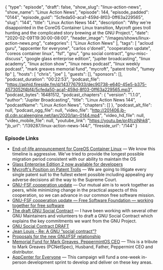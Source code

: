 {
  "type": "episode",
  "draft": false,
  "show_slug": "linux-action-news",
  "show_name": "Linux Action News",
  "episode": 144,
  "episode_padded": "0144",
  "episode_guid": "5cfeda50-aca1-459d-8f03-0ff63a229565",
  "slug": "144",
  "title": "Linux Action News 144",
  "description": "Why we're disappointed in the CoreOS Container Linux transition, Mycroft goes troll hunting and the complicated story brewing at the GNU Project.",
  "date": "2020-02-09T19:30:00-08:00",
  "header_image": "/images/shows/linux-action-news.png",
  "categories": [
    "Linux Action News"
  ],
  "tags": [
    "acloud guru",
    "appcenter for everyone",
    "carlos o'donell",
    "cooperation update",
    "coreos container linux",
    "fsf",
    "gnu",
    "gnu social contract",
    "gnu-misc-discuss",
    "google glass enterprise edition",
    "jupiter broadcasting",
    "linux academy",
    "linux action show",
    "linux news podcast",
    "linux weekly podcast",
    "mark greaves memorial fund",
    "mycroft",
    "patent trolls",
    "tumey llp"
  ],
  "hosts": [
    "chris",
    "joe"
  ],
  "guests": [],
  "sponsors": [],
  "podcast_duration": "00:22:53",
  "podcast_file": "https://aphid.fireside.fm/d/1437767933/dec90738-e640-45e5-b375-4573052f4bf4/5cfeda50-aca1-459d-8f03-0ff63a229565.mp3",
  "podcast_bytes": 16481512,
  "podcast_chapters": {
    "version": "1.1.0",
    "author": "Jupiter Broadcasting",
    "title": "Linux Action News 144",
    "podcastName": "Linux Action News",
    "chapters": []
  },
  "podcast_alt_file": null,
  "podcast_ogg_file": null,
  "video_file": "http://201406.jb-dl.cdn.scaleengine.net/lan/2020/lan-0144.mp4",
  "video_hd_file": null,
  "video_mobile_file": null,
  "youtube_link": "https://youtu.be/pr4fcziNhk8",
  "jb_url": "/139287/linux-action-news-144/",
  "fireside_url": "/144"
}


### Episode Links

  * [End-of-life announcement for CoreOS Container Linux](https://coreos.com/os/eol/ "End-of-life announcement for CoreOS Container Linux") — We know this timeline is aggressive. We've tried to provide the longest possible migration period consistent with our ability to maintain the OS
  * [Glass Enterprise Edition 2 now available for developers](https://developers.googleblog.com/2020/02/glass-enterprise-edition-2-now.html "Glass Enterprise Edition 2 now available for developers")
  * [Mycroft's Position on Patent Trolls](https://mycroft.ai/blog/troll-hunter-mycrofts-position-on-patent-trolls/ "Mycroft's Position on Patent Trolls") — We are going to litigate every single patent suit to the fullest extent possible including appealing any adverse decisions all the way to the Supreme Court.
  * [GNU-FSF cooperation update](https://www.gnu.org/gnu/2020-announcement-1.html "GNU-FSF cooperation update") — Our mutual aim is to work together as peers, while minimizing change in the practical aspects of this cooperation, so we can advance in our common free software mission.
  * [GNU-FSF cooperation update — Free Software Foundation — working together for free software](https://www.fsf.org/news/gnu-fsf-cooperation-update "GNU-FSF cooperation update — Free Software Foundation — working together for free software")
  * [The draft GNU Social Contract](https://sourceware.org/ml/libc-alpha/2020-01/msg00607.html "The draft GNU Social Contract") — I have been working with several other GNU Maintainers and volunteers to draft a GNU Social Contract which explains the key commitments we want from the GNU Project.
  * [GNU Social Contract DRAFT](https://wiki.gnu.tools/gnu:social-contract "GNU Social Contract DRAFT")
  * [Jean Louis - Re: A GNU “social contract”?](https://lists.gnu.org/archive/html/gnu-misc-discuss/2020-01/msg00075.html "Jean Louis - Re: A GNU “social contract”?")
  * [Proposals for the new GNU/FSF relationship](https://gnu.wildebeest.org/blog/mjw/2019/12/27/proposals-for-the-new-gnu-fsf-relationship/ "Proposals for the new GNU/FSF relationship")
  * [Memorial Fund for Mark Greaves, PeppermintOS CEO](https://www.gofundme.com/f/memorial-fund-for-mark-greaves-peppermintos-ceo "Memorial Fund for Mark Greaves, PeppermintOS CEO") — This is a tribute to Mark Greaves (PCNetSpec), Husband, Father, Peppermint CEO and distributor.
  * [AppCenter for Everyone](https://www.indiegogo.com/projects/appcenter-for-everyone/x/1916634#/ "AppCenter for Everyone") — This campaign will fund a one-week in-person development sprint to develop and deliver on these key areas.



